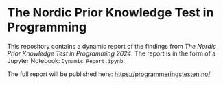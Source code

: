 # The Nordic Prior Knowledge Test in Programming
This repository contains a dynamic report of the findings from *The Nordic Prior Knowledge Test in Programming 2024*. 
The report is in the form of a Jupyter Notebook: `Dynamic Report.ipynb`. 

The full report will be published here: https://programmeringstesten.no/
